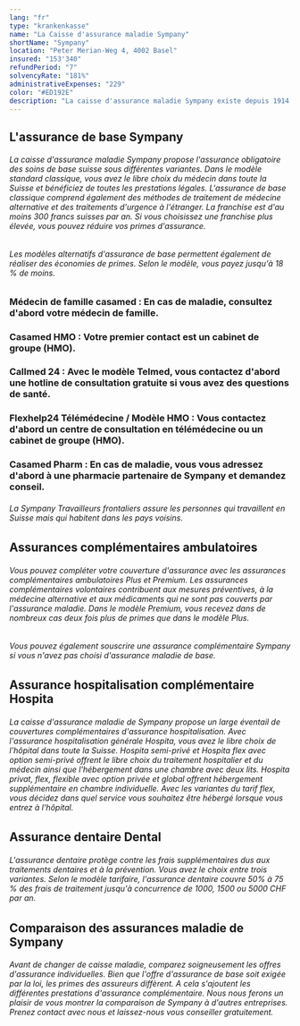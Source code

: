 ```yaml
---
lang: "fr"
type: "krankenkasse"
name: "La Caisse d'assurance maladie Sympany"
shortName: "Sympany"
location: "Peter Merian-Weg 4, 4002 Basel"
insured: "153'340"
refundPeriod: "7"
solvencyRate: "181%"
administrativeExpenses: "229"
color: "#ED192E"
description: "La caisse d'assurance maladie Sympany existe depuis 1914 et a été fondée sous le nom d’Assurance maladie publique (ÖKK) de Bâle. Le siège social est également situé à Bâle. Aujourd'hui, l'entreprise se compose de cinq compagnies d'assurance. Dans le domaine de l'assurance maladie, l'assureur gère 259.703 clients privés, 202.270 personnes ont souscrit l'assurance de base. En 2018, la caisse maladie a réalisé un volume de primes de 1'048 millions de francs suisses."
---
```


## L'assurance de base Sympany

###### La caisse d'assurance maladie Sympany propose l'assurance obligatoire des soins de base suisse sous différentes variantes. Dans le modèle standard classique, vous avez le libre choix du médecin dans toute la Suisse et bénéficiez de toutes les prestations légales. L'assurance de base classique comprend également des méthodes de traitement de médecine alternative et des traitements d'urgence à l'étranger. La franchise est d'au moins 300 francs suisses par an. Si vous choisissez une franchise plus élevée, vous pouvez réduire vos primes d'assurance.

###### Les modèles alternatifs d'assurance de base permettent également de réaliser des économies de primes. Selon le modèle, vous payez jusqu'à 18 % de moins.

### Médecin de famille casamed : En cas de maladie, consultez d'abord votre médecin de famille.

### Casamed HMO : Votre premier contact est un cabinet de groupe (HMO).

### Callmed 24 : Avec le modèle Telmed, vous contactez d'abord une hotline de consultation gratuite si vous avez des questions de santé.

### Flexhelp24 Télémédecine / Modèle HMO : Vous contactez d'abord un centre de consultation en télémédecine ou un cabinet de groupe (HMO).

### Casamed Pharm : En cas de maladie, vous vous adressez d'abord à une pharmacie partenaire de Sympany et demandez conseil.

###### La Sympany Travailleurs frontaliers assure les personnes qui travaillent en Suisse mais qui habitent dans les pays voisins.

## Assurances complémentaires ambulatoires

###### Vous pouvez compléter votre couverture d'assurance avec les assurances complémentaires ambulatoires Plus et Premium. Les assurances complémentaires volontaires contribuent aux mesures préventives, à la médecine alternative et aux médicaments qui ne sont pas couverts par l'assurance maladie. Dans le modèle Premium, vous recevez dans de nombreux cas deux fois plus de primes que dans le modèle Plus.

###### Vous pouvez également souscrire une assurance complémentaire Sympany si vous n'avez pas choisi d'assurance maladie de base.

## Assurance hospitalisation complémentaire Hospita

###### La caisse d'assurance maladie de Sympany propose un large éventail de couvertures complémentaires d'assurance hospitalisation. Avec l'assurance hospitalisation générale Hospita, vous avez le libre choix de l'hôpital dans toute la Suisse. Hospita semi-privé et Hospita flex avec option semi-privé offrent le libre choix du traitement hospitalier et du médecin ainsi que l'hébergement dans une chambre avec deux lits. Hospita privat, flex, flexible avec option privée et global offrent hébergement supplémentaire en chambre individuelle. Avec les variantes du tarif flex, vous décidez dans quel service vous souhaitez être hébergé lorsque vous entrez à l'hôpital.

## Assurance dentaire Dental

###### L'assurance dentaire protège contre les frais supplémentaires dus aux traitements dentaires et à la prévention. Vous avez le choix entre trois variantes. Selon le modèle tarifaire, l'assurance dentaire couvre 50% à 75 % des frais de traitement jusqu'à concurrence de 1000, 1500 ou 5000 CHF par an.

## Comparaison des assurances maladie de Sympany

###### Avant de changer de caisse maladie, comparez soigneusement les offres d'assurance individuelles. Bien que l'offre d'assurance de base soit exigée par la loi, les primes des assureurs diffèrent. A cela s'ajoutent les différentes prestations d'assurance complémentaire. Nous nous ferons un plaisir de vous montrer la comparaison de Sympany à d'autres entreprises. Prenez contact avec nous et laissez-nous vous conseiller gratuitement.
